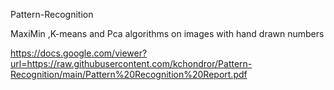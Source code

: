 Pattern-Recognition

MaxiMin ,K-means and Pca algorithms on images with hand drawn numbers

https://docs.google.com/viewer?url=https://raw.githubusercontent.com/kchondror/Pattern-Recognition/main/Pattern%20Recognition%20Report.pdf

